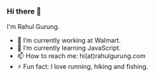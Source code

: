 ### Hi there 👋

I'm Rahul Gurung.

- 🔭 I’m currently working at Walmart.
- 🌱 I’m currently learning JavaScript.<!-- - 👯 I’m looking to collaborate on [Yourtube](https://github.com/gurrrung/YourTube). -->
- 📫 How to reach me: hi(at)rahulgurung.com
- ⚡ Fun fact: I love running, hiking and fishing.

